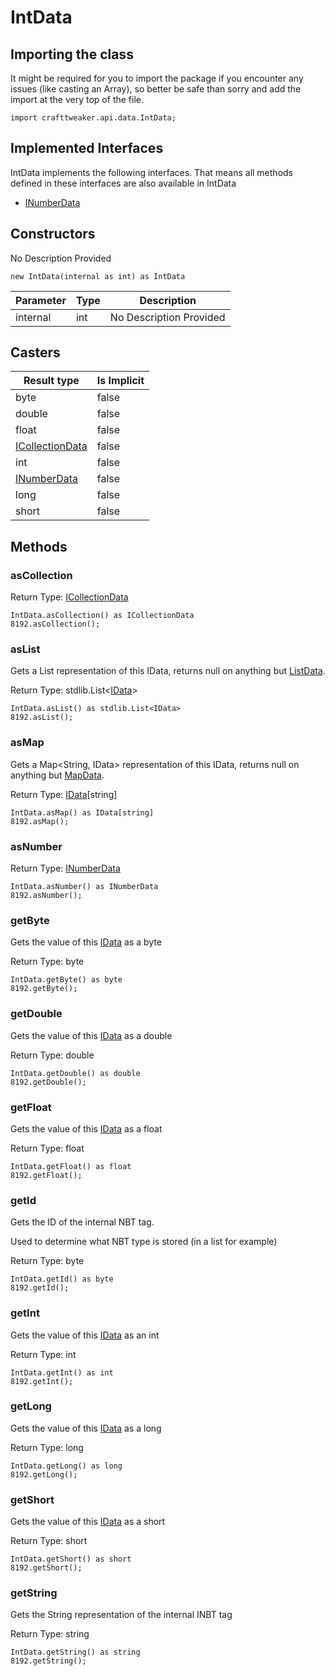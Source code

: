 # IntData



## Importing the class

It might be required for you to import the package if you encounter any issues (like casting an Array), so better be safe than sorry and add the import at the very top of the file.
```zenscript
import crafttweaker.api.data.IntData;
```


## Implemented Interfaces
IntData implements the following interfaces. That means all methods defined in these interfaces are also available in IntData

- [INumberData](/vanilla/api/data/INumberData)

## Constructors

No Description Provided
```zenscript
new IntData(internal as int) as IntData
```

| Parameter | Type | Description |
|-----------|------|-------------|
| internal | int | No Description Provided |



## Casters

| Result type | Is Implicit |
|-------------|-------------|
| byte | false |
| double | false |
| float | false |
| [ICollectionData](/vanilla/api/data/ICollectionData) | false |
| int | false |
| [INumberData](/vanilla/api/data/INumberData) | false |
| long | false |
| short | false |

## Methods

### asCollection

Return Type: [ICollectionData](/vanilla/api/data/ICollectionData)

```zenscript
IntData.asCollection() as ICollectionData
8192.asCollection();
```

### asList

Gets a List<IData> representation of this IData, returns null on anything but [ListData](/vanilla/api/data/ListData).

Return Type: stdlib.List&lt;[IData](/vanilla/api/data/IData)&gt;

```zenscript
IntData.asList() as stdlib.List<IData>
8192.asList();
```

### asMap

Gets a Map<String, IData> representation of this IData, returns null on anything but [MapData](/vanilla/api/data/MapData).

Return Type: [IData](/vanilla/api/data/IData)[string]

```zenscript
IntData.asMap() as IData[string]
8192.asMap();
```

### asNumber

Return Type: [INumberData](/vanilla/api/data/INumberData)

```zenscript
IntData.asNumber() as INumberData
8192.asNumber();
```

### getByte

Gets the value of this [IData](/vanilla/api/data/IData) as a byte

Return Type: byte

```zenscript
IntData.getByte() as byte
8192.getByte();
```

### getDouble

Gets the value of this [IData](/vanilla/api/data/IData) as a double

Return Type: double

```zenscript
IntData.getDouble() as double
8192.getDouble();
```

### getFloat

Gets the value of this [IData](/vanilla/api/data/IData) as a float

Return Type: float

```zenscript
IntData.getFloat() as float
8192.getFloat();
```

### getId

Gets the ID of the internal NBT tag.

 Used to determine what NBT type is stored (in a list for example)

Return Type: byte

```zenscript
IntData.getId() as byte
8192.getId();
```

### getInt

Gets the value of this [IData](/vanilla/api/data/IData) as an int

Return Type: int

```zenscript
IntData.getInt() as int
8192.getInt();
```

### getLong

Gets the value of this [IData](/vanilla/api/data/IData) as a long

Return Type: long

```zenscript
IntData.getLong() as long
8192.getLong();
```

### getShort

Gets the value of this [IData](/vanilla/api/data/IData) as a short

Return Type: short

```zenscript
IntData.getShort() as short
8192.getShort();
```

### getString

Gets the String representation of the internal INBT tag

Return Type: string

```zenscript
IntData.getString() as string
8192.getString();
```


